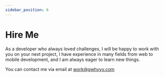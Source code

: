 ```yaml
---
sidebar_position: 6
---
```


# Hire Me

As a developer who always loved challenges, I will be happy to work with you on your next project, I have experience in many fields from web to mobile development, and I am always eager to learn new things.

You can contact me via email at [work@gwhyyy.com](mailto:work@gwhyyy.com)
